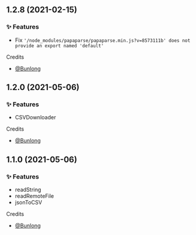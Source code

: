 ## 1.2.8 (2021-02-15)

### ✨ Features

  * Fix `'/node_modules/papaparse/papaparse.min.js?v=8573111b' does not provide an export named 'default'`

Credits

* [@Bunlong](https://github.com/Bunlong)

## 1.2.0 (2021-05-06)

### ✨ Features

  * CSVDownloader

Credits

* [@Bunlong](https://github.com/Bunlong)

## 1.1.0 (2021-05-06)

### ✨ Features

  * readString
  * readRemoteFile
  * jsonToCSV

Credits

* [@Bunlong](https://github.com/Bunlong)
